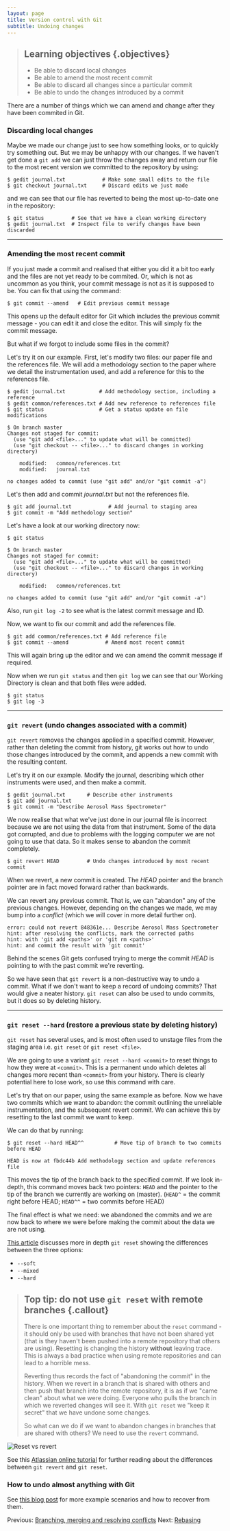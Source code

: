 ```yaml
---
layout: page
title: Version control with Git  
subtitle: Undoing changes
---
```

> ## Learning objectives {.objectives}
> * Be able to discard local changes
> * Be able to amend the most recent commit
> * Be able to discard all changes since a particular commit
> * Be able to undo the changes introduced by a commit

There are a number of things which we can amend and change after they have been
commited in Git.

### Discarding local changes

Maybe we made our change just to see how something looks, or to
quickly try something out. But we may be unhappy with our changes. If we
haven't get done a `git add` we can just throw the changes away and return
our file to the most recent version we committed to the repository by using:

```{.bash}
$ gedit journal.txt            # Make some small edits to the file
$ git checkout journal.txt     # Discard edits we just made
```

and we can see that our file has reverted to being the most up-to-date one in
the repository:

```{.bash}
$ git status         # See that we have a clean working directory
$ gedit journal.txt  # Inspect file to verify changes have been discarded
```

---

### Amending the most recent commit

If you just made a commit and realised that either you did it a bit too early
and the files are not yet ready to be commited. Or, which is not as uncommon as
you think, your commit message is not as it is supposed to be. You can fix that
using the command:

```{.bash}
$ git commit --amend   # Edit previous commit message
```

This opens up the default editor for Git which includes the previous commit
message - you can edit it and close the editor. This will simply fix the commit
message.

But what if we forgot to include some files in the commit?

Let's try it on our example. First, let's modify two files: our paper file and
the references file. We will add a methodology section to the paper where we
detail the instrumentation used, and add a reference for this to the references
file.

```{.bash}
$ gedit journal.txt           # Add methodology section, including a reference
$ gedit common/references.txt # Add new reference to references file
$ git status                  # Get a status update on file modifications
```
	
```{.output}
$ On branch master 
Changes not staged for commit:
  (use "git add <file>..." to update what will be committed)
  (use "git checkout -- <file>..." to discard changes in working directory)

	modified:   common/references.txt
	modified:   journal.txt

no changes added to commit (use "git add" and/or "git commit -a")
```

Let's then add and commit *journal.txt* but not the references file.

```{.bash}
$ git add journal.txt            # Add journal to staging area
$ git commit -m "Add methodology section"
```
	
Let's have a look at our working directory now:

```{.bash}
$ git status
```
```{.output}
$ On branch master 
Changes not staged for commit: 
  (use "git add <file>..." to update what will be committed) 
  (use "git checkout --	<file>..." to discard changes in working directory)

	modified:   common/references.txt

no changes added to commit (use "git add" and/or "git commit -a")
```

Also, run `git log -2` to see what is the latest commit message and ID.

Now, we want to fix our commit and add the references file.

```{.bash}
$ git add common/references.txt # Add reference file
$ git commit --amend            # Amend most recent commit
```

This will again bring up the editor and we can amend the commit message if required.

Now when we run `git status` and then `git log` we can see that our Working
Directory is clean and that both files were added. 

```{.bash}
$ git status
$ git log -3
```

---

### `git revert` (undo changes associated with a commit)

`git revert` removes the changes applied in a specified commit. However, rather 
than deleting the commit from history, git works out how to undo those changes
introduced by the commit, and appends a new commit with the resulting content.

Let's try it on our example. Modify the journal, describing which other instruments were
used, and then make a commit.

```{.bash}
$ gedit journal.txt       # Describe other instruments
$ git add journal.txt
$ git commit -m "Describe Aerosol Mass Spectrometer"
```

We now realise that what we've just done in our journal file is incorrect
because we are not using the data from that instrument.
Some of the data got corrupted, and due to problems with the logging computer
we are not going to use that data.
So it makes sense to abandon the commit completely.

```{.bash}	
$ git revert HEAD         # Undo changes introduced by most recent commit
```

When we revert, a new commit is created. The *HEAD* pointer and the branch
pointer are in fact moved forward rather than backwards. 	
	
We can revert any previous commit. That is, we can "abandon" any of the
previous changes. However, depending on the changes we made, we may bump into
a *conflict* (which we will cover in more detail further on). 

```{.output}
error: could not revert 848361e... Describe Aerosol Mass Spectrometer
hint: after resolving the conflicts, mark the corrected paths
hint: with 'git add <paths>' or 'git rm <paths>'
hint: and commit the result with 'git commit'
```
	
Behind the scenes Git gets confused trying to merge the commit *HEAD* is pointing
to with the past commit we're reverting. 

So we have seen that `git revert` is a non-destructive way to undo a commit.
What if we don't want to keep a record of undoing commits? That would give a neater
history. `git reset` can also be used to undo commits, but it does so by deleting
history.

---

### `git reset --hard` (restore a previous state by deleting history)

`git reset` has several uses, and is most often used to unstage files from the staging
area i.e. `git reset` or `git reset <file>`.

We are going to use a variant `git reset --hard <commit>` to reset things to how 
they were at `<commit>`. This is a permanent undo which deletes all changes more recent
than `<commit>` from your history. There is clearly potential here to lose work, so use
this command with care.

Let's try that on our paper, using the same example as before. Now we have two commits
which we want to abandon: the commit outlining the unreliable instrumentation, and
the subsequent revert commit. We can achieve this by resetting to the last
commit we want to keep.

We can do that by running:

```{.bash}
$ git reset --hard HEAD^^          # Move tip of branch to two commits before HEAD
```
```{.output}
HEAD is now at fbdc44b Add methodology section and update references file
```

This moves the tip of the branch back to the specified commit. If we look in-depth, 
this command moves back two pointers: `HEAD` and the pointer to the tip of the
branch we currently are working on (master). (`HEAD^` = the commit right before HEAD;
`HEAD^^` = two commits before HEAD)

The final effect is what we need: we abandoned the commits and we are now back
to where we were before making the commit about the data we are not using.

[This article](http://git-scm.com/2011/07/11/reset.html) discusses more in
depth `git reset` showing the differences between the three options:

* `--soft`
* `--mixed`
* `--hard`


> ## Top tip: do not use `git reset` with remote branches {.callout}
> There is one important thing to remember about the `reset` command - it
> should only be used with branches that have not been shared yet (that is they
> haven't been pushed into a remote repository that others are using). Resetting
> is changing the history **without** leaving trace. This is always a bad practice
> when using remote repositories and can lead to a horrible mess.
> 
> Reverting thus records the fact of "abandoning the commit" in the history.
> When we revert in a branch that is shared with others and then push that branch
> into the remote repository, it is as if we "came clean" about what we were
> doing. Everyone who pulls the branch in which we reverted changes will see it.
> With `git reset` we "keep it secret" that we have undone some changes.
> 
> So what can we do if we want to abandon changes in branches that are shared
> with others? We need to use the `revert` command.


![Reset vs revert](../fig/git-revert-vs-reset.svg)

See this [Atlassian online tutorial](
https://www.atlassian.com/git/tutorials/resetting-checking-out-and-reverting/commit-level-operations)
for further reading about the differences between `git revert` and `git reset`.

### How to undo almost anything with Git
See [this blog post](https://github.com/blog/2019-how-to-undo-almost-anything-with-git) for more example scenarios and how to recover from them.

Previous: [Branching, merging and resolving conflicts](05-branching.html) Next: [Rebasing](07-rebasing.html)

